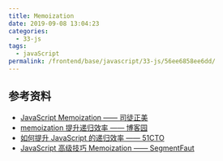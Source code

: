 ```yaml
---
title: Memoization
date: 2019-09-08 13:04:23
categories: 
  - 33-js
tags: 
  - javaScript
permalink: /frontend/base/javascript/33-js/56ee6858ee6dd/
---
```


## 参考资料

- [JavaScript Memoization —— 司徒正美](https://www.cnblogs.com/rubylouvre/archive/2009/08/06/1540678.html)
- [memoization 提升递归效率 —— 博客园](https://www.cnblogs.com/yingshuizy/p/4517102.html)
- [如何提升 JavaScript 的递归效率 —— 51CTO](http://developer.51cto.com/art/201010/231513.htm)
- [JavaScript 高级技巧 Memoization —— SegmentFaut](https://segmentfault.com/a/1190000016703106)